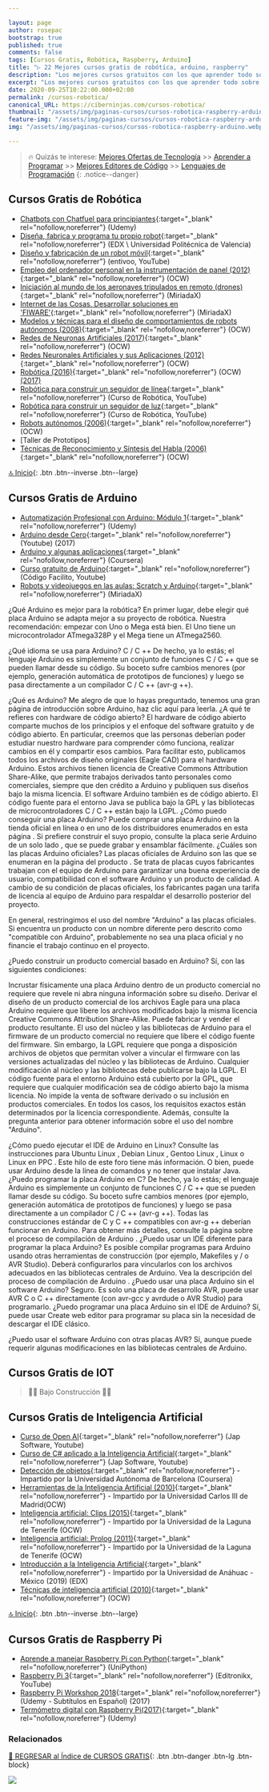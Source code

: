 ```yaml
---

layout: page
author: rosepac
bootstrap: true
published: true
comments: false
tags: [Cursos Gratis, Robótica, Raspberry, Arduino]
title: "▷ 22 Mejores cursos gratis de robótica, arduino, raspberry"
description: "Los mejores cursos gratuitos con los que aprender todo sobre robótica, arduino y raspberry pi, desde cero hasta nivel experto"
excerpt: "Los mejores cursos gratuitos con los que aprender todo sobre robótica, arduino y raspberry pi, desde cero hasta nivel experto"
date: 2020-09-25T10:22:00.000+02:00
permalink: /cursos-robotica/
canonical_URL: https://ciberninjas.com/cursos-robotica/
thumbnail: "/assets/img/paginas-cursos/cursos-robotica-raspberry-arduino.webp"
feature-img: "/assets/img/paginas-cursos/cursos-robotica-raspberry-arduino.webp"
img: "/assets/img/paginas-cursos/cursos-robotica-raspberry-arduino.webp"

---
```


> 🔥 Quizás te interese: [Mejores Ofertas de Tecnología](https://www.amazon.es/shop/cibercursos) >> [Aprender a Programar](/programar/) >> [Mejores Editores de Código](/mejores-editores-texto/) >> [Lenguajes de Programación](/15-mejores-lenguajes-programacion/)
{: .notice--danger}

## **Cursos Gratis de Robótica**

- [Chatbots con Chatfuel para principiantes](https://click.linksynergy.com/deeplink?id=W9Gem8jDoic&mid=39197&murl=https%3A%2F%2Fwww.udemy.com%2Fcourse%2Fcurso-chatfuel-gratis%2F){:target="_blank" rel="nofollow,noreferrer"} (Udemy)
- [Diseña, fabrica y programa tu propio robot](https://www.edx.org/course/disena-fabrica-y-programa-tu-propio-upvalenciax-dyor101x){:target="_blank" rel="nofollow,noreferrer"} (EDX \ Universidad Politécnica de Valencia)
- [Diseño y fabricación de un robot móvil](https://www.youtube.com/playlist?list=PL9A2AEC3E2F1BD975){:target="_blank" rel="nofollow,noreferrer"} (entivoo, YouTube)
- [Empleo del ordenador personal en la instrumentación de panel (2012)](https://ocw.ehu.eus/course/view.php?id=54){:target="_blank" rel="nofollow,noreferrer"} (OCW)
- [Iniciación al mundo de los aeronaves tripulados en remoto (drones)](https://miriadax.net/web/iniciacion-al-mundo-de-las-aeronaves-tripuladas-en-remoto-drones-){:target="_blank" rel="nofollow,noreferrer"} (MiriadaX)
- [Internet de las Cosas. Desarrollar soluciones en 'FIWARE'](https://miriadax.net/web/internet-de-las-cosas-como-desarrollar-soluciones-en-fiware){:target="_blank" rel="nofollow,noreferrer"} (MiriadaX)
- [Modelos y técnicas para el diseño de comportamientos de robots autónomos (2008)](https://ocw.ua.es/es/ingenieria-y-arquitectura/modelos-y-tecnicas-para-el-diseno-de-comportamientos-de-robots-autonomos-2008.html){:target="_blank" rel="nofollow,noreferrer"} (OCW)
- [Redes de Neuronas Artificiales (2017)](http://ocw.uc3m.es/ingenieria-informatica/redes-de-neuronas){:target="_blank" rel="nofollow,noreferrer"} (OCW)
- [Redes Neuronales Artificiales y sus Aplicaciones (2012)](https://ocw.ehu.eus/pluginfile.php/9047/mod_resource/content/1/redes_neuro/Course_listing.html){:target="_blank" rel="nofollow,noreferrer"} (OCW)
- [Robótica (2016)](https://ocw.ehu.eus/course/view.php?id=393){:target="_blank" rel="nofollow,noreferrer"} (OCW) [(2017)](https://ocw.ehu.eus/course/view.php?id=442)
- [Robótica para construir un seguidor de línea](https://www.youtube.com/playlist?list=PL474193D71724D6FE){:target="_blank" rel="nofollow,noreferrer"} (Curso de Robótica, YouTube)
- [Robótica para construir un seguidor de luz](https://www.youtube.com/playlist?list=PL04D5D8A70C1D8DC2){:target="_blank" rel="nofollow,noreferrer"} (Curso de Robótica, YouTube)
- [Robots autónomos (2006)](https://ocw.ua.es/es/ingenieria-y-arquitectura/robots-autonomos-2006.html){:target="_blank" rel="nofollow,noreferrer"} (OCW)
- [Taller de Prototipos]
- [Técnicas de Reconocimiento y Síntesis del Habla (2006)](https://ocw.ua.es/es/ingenieria-y-arquitectura/tecnicas-de-reconocimiento-y-sintesis-del-habla-2006.html){:target="_blank" rel="nofollow,noreferrer"} (OCW)

[🔝 Inicio](/cursos-tecnologia/#-meta-listas){: .btn .btn--inverse .btn--large}

## **Cursos Gratis de Arduino**

- [Automatización Profesional con Arduino: Módulo 1](https://click.linksynergy.com/deeplink?id=W9Gem8jDoic&mid=39197&murl=https%3A%2F%2Fwww.udemy.com%2Fcourse%2Fautomatizacion-profesional-con-arduino-modulo-1%2F "Automatización Profesional con Arduino, Módulo 1"){:target="_blank" rel="nofollow,noreferrer"} (Udemy)
- [Arduino desde Cero](https://www.youtube.com/channel/UC4unPLtykzwO7MB3IvaQZaA/playlists "Diversas playlists con las que aprender Arduino desde cero"){:target="_blank" rel="nofollow,noreferrer"} (Youtube) (2017)
- [Arduino y algunas aplicaciones](https://www.coursera.org/learn/arduino-aplicaciones "Arduino y algunas aplicaciones"){:target="_blank" rel="nofollow,noreferrer"} (Coursera)
- [Curso gratuito de Arduino](https://www.youtube.com/watch?v=Fl2uQXn7MCg&list=PLpOqH6AE0tNjRWhQms3T8l-4b9oUyr_xB "Playlist básica de Arduino para principiantes"){:target="_blank" rel="nofollow,noreferrer"} (Código Facilito, Youtube)
- [Robots y videojuegos en las aulas: Scratch y Arduino](https://www.youtube.com/playlist?list=PLbNJoxS6sDaSgyWS8UrHGL_ki2wD8Ufeh "Playlist de Arduino desde cero, hasta la creación de un robot con Scratch"){:target="_blank" rel="nofollow,noreferrer"} (MiriadaX)

¿Qué Arduino es mejor para la robótica?
En primer lugar, debe elegir qué placa Arduino se adapta mejor a su proyecto de robótica. Nuestra recomendación: empezar con Uno o Mega está bien. El Uno tiene un microcontrolador ATmega328P y el Mega tiene un ATmega2560.

¿Qué idioma se usa para Arduino?
C / C ++
De hecho, ya lo estás; el lenguaje Arduino es simplemente un conjunto de funciones C / C ++ que se pueden llamar desde su código. Su boceto sufre cambios menores (por ejemplo, generación automática de prototipos de funciones) y luego se pasa directamente a un compilador C / C ++ (avr-g ++).

¿Qué es Arduino?
Me alegro de que lo hayas preguntado, tenemos una gran página de introducción sobre Arduino, haz clic aquí para leerla.
¿A qué te refieres con hardware de código abierto?
El hardware de código abierto comparte muchos de los principios y el enfoque del software gratuito y de código abierto. En particular, creemos que las personas deberían poder estudiar nuestro hardware para comprender cómo funciona, realizar cambios en él y compartir esos cambios. Para facilitar esto, publicamos todos los archivos de diseño originales (Eagle CAD) para el hardware Arduino. Estos archivos tienen licencia de Creative Commons Attribution Share-Alike, que permite trabajos derivados tanto personales como comerciales, siempre que den crédito a Arduino y publiquen sus diseños bajo la misma licencia. El software Arduino también es de código abierto. El código fuente para el entorno Java se publica bajo la GPL y las bibliotecas de microcontroladores C / C ++ están bajo la LGPL.
¿Cómo puedo conseguir una placa Arduino?
Puede comprar una placa Arduino en la tienda oficial en línea o en uno de los distribuidores enumerados en esta página . Si prefiere construir el suyo propio, consulte la placa serie Arduino de un solo lado , que se puede grabar y ensamblar fácilmente.
¿Cuáles son las placas Arduino oficiales?
Las placas oficiales de Arduino son las que se enumeran en la página del producto . Se trata de placas cuyos fabricantes trabajan con el equipo de Arduino para garantizar una buena experiencia de usuario, compatibilidad con el software Arduino y un producto de calidad. A cambio de su condición de placas oficiales, los fabricantes pagan una tarifa de licencia al equipo de Arduino para respaldar el desarrollo posterior del proyecto.

En general, restringimos el uso del nombre "Arduino" a las placas oficiales. Si encuentra un producto con un nombre diferente pero descrito como "compatible con Arduino", probablemente no sea una placa oficial y no financie el trabajo continuo en el proyecto.

¿Puedo construir un producto comercial basado en Arduino?
Sí, con las siguientes condiciones:

Incrustar físicamente una placa Arduino dentro de un producto comercial no requiere que revele ni abra ninguna información sobre su diseño.
Derivar el diseño de un producto comercial de los archivos Eagle para una placa Arduino requiere que libere los archivos modificados bajo la misma licencia Creative Commons Attribution Share-Alike. Puede fabricar y vender el producto resultante.
El uso del núcleo y las bibliotecas de Arduino para el firmware de un producto comercial no requiere que libere el código fuente del firmware. Sin embargo, la LGPL requiere que ponga a disposición archivos de objetos que permitan volver a vincular el firmware con las versiones actualizadas del núcleo y las bibliotecas de Arduino. Cualquier modificación al núcleo y las bibliotecas debe publicarse bajo la LGPL.
El código fuente para el entorno Arduino está cubierto por la GPL, que requiere que cualquier modificación sea de código abierto bajo la misma licencia. No impide la venta de software derivado o su inclusión en productos comerciales.
En todos los casos, los requisitos exactos están determinados por la licencia correspondiente. Además, consulte la pregunta anterior para obtener información sobre el uso del nombre "Arduino".

¿Cómo puedo ejecutar el IDE de Arduino en Linux?
Consulte las instrucciones para Ubuntu Linux , Debian Linux , Gentoo Linux , Linux o Linux en PPC . Este hilo de este foro tiene más información. O bien, puede usar Arduino desde la línea de comandos y no tener que instalar Java.
¿Puedo programar la placa Arduino en C?
De hecho, ya lo estás; el lenguaje Arduino es simplemente un conjunto de funciones C / C ++ que se pueden llamar desde su código. Su boceto sufre cambios menores (por ejemplo, generación automática de prototipos de funciones) y luego se pasa directamente a un compilador C / C ++ (avr-g ++). Todas las construcciones estándar de C y C ++ compatibles con avr-g ++ deberían funcionar en Arduino. Para obtener más detalles, consulte la página sobre el proceso de compilación de Arduino .
¿Puedo usar un IDE diferente para programar la placa Arduino?
Es posible compilar programas para Arduino usando otras herramientas de construcción (por ejemplo, Makefiles y / o AVR Studio). Deberá configurarlos para vincularlos con los archivos adecuados en las bibliotecas centrales de Arduino. Vea la descripción del proceso de compilación de Arduino .
¿Puedo usar una placa Arduino sin el software Arduino?
Seguro. Es solo una placa de desarrollo AVR, puede usar AVR C o C ++ directamente (con avr-gcc y avrdude o AVR Studio) para programarlo.
¿Puedo programar una placa Arduino sin el IDE de Arduino?
Sí, puede usar Create web editor para programar su placa sin la necesidad de descargar el IDE clásico.

¿Puedo usar el software Arduino con otras placas AVR?
Sí, aunque puede requerir algunas modificaciones en las bibliotecas centrales de Arduino.

## **Cursos Gratis de IOT**

> 👷‍♂️ Bajo Construcción 👷‍♂️

## **Cursos Gratis de Inteligencia Artificial**

- [Curso de Open AI](/open-ai-gym-con-jap-software/){:target="_blank" rel="nofollow,noreferrer"} (Jap Software, Youtube)
- [Curso de C# aplicado a la Inteligencia Artificial](/inteligencia-artificial-c-sharp-con-jap-software/){:target="_blank" rel="nofollow,noreferrer"} (Jap Software, Youtube)
- [Detección de objetos](https://www.coursera.org/learn/deteccion-objetos "Curso de detección de objetos"){:target="_blank" rel="nofollow,noreferrer"} - Impartido por la Universidad Autónoma de Barcelona (Coursera)
- [Herramientas de la Inteligencia Artificial (2010)](http://ocw.uc3m.es/ingenieria-informatica/herramientas-de-la-inteligencia-artificial "Curso de herramientas de inteligencia artificial"){:target="_blank" rel="nofollow,noreferrer"} - Impartido por la Universidad Carlos III de Madrid(OCW)
- [Inteligencia artificial: Clips (2015)](https://campusvirtual.ull.es/ocw/course/view.php?id=112){:target="_blank" rel="nofollow,noreferrer"} - Impartido por la Universidad de la Laguna de Tenerife (OCW)
- [Inteligencia artificial: Prolog (2011)](https://campusvirtual.ull.es/ocw/course/view.php?id=104 "Curso de Inteligencia artificial con Prolog"){:target="_blank" rel="nofollow,noreferrer"} - Impartido por la Universidad de la Laguna de Tenerife (OCW)
- [Introducción a la Inteligencia Artificial](https://www.edx.org/course/introduccion-a-la-inteligencia-artificial "Introducción a la Inteligencia Artificial"){:target="_blank" rel="nofollow,noreferrer"} - Impartido por la Universidad de Anáhuac - México (2019) (EDX)
- [Técnicas de inteligencia artificial (2010)](https://ocw.ua.es/es/ingenieria-y-arquitectura/tecnicas-de-inteligencia-artificial-2010.html){:target="_blank" rel="nofollow,noreferrer"} (OCW)

[🔝 Inicio](/cursos-tecnologia/#-meta-listas){: .btn .btn--inverse .btn--large}

## **Cursos Gratis de Raspberry Pi**

- [Aprende a manejar Raspberry Pi con Python](https://unipython.com/curso-raspberry-pi){:target="_blank" rel="nofollow,noreferrer"} (UniPython)
- [Raspberry Pi 3](https://www.youtube.com/playlist?list=PLNipMBg3MF-aD-LQuyfj7z5Oqb3TqHjFa){:target="_blank" rel="nofollow,noreferrer"} (Editronikx, YouTube)
- [Raspberry Pi Workshop 2018](https://www.udemy.com/raspberry-pi-workshop-become-a-coder-maker-inventor){:target="_blank" rel="nofollow,noreferrer"} (Udemy - Subtítulos en Español) (2017)
- [Termómetro digital con Raspberry Pi(2017)](https://www.udemy.com/termometro-digital-con-raspberry-pi){:target="_blank" rel="nofollow,noreferrer"} (Udemy)



### **Relacionados** <!-- omit in toc -->

[🏡 REGRESAR al Índice de CURSOS GRATIS](https://ciberninjas.com/cursos-tecnologia/){: .btn .btn-danger .btn-lg .btn-block}

![](/assets/img/paginas-cursos/cursos-robotica-raspberry-arduino.webp)